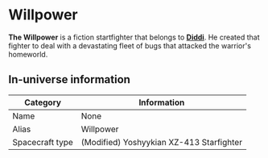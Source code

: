 # Willpower

**The Willpower** is a fiction startfighter that belongs to [**Diddi**](Diddi). He created that fighter
to deal with a devastating fleet of bugs that attacked the warrior's homeworld.

## In-universe information

| Category | Information |
|---|---|
| Name | None |
| Alias | Willpower |
| Spacecraft type | (Modified) Yoshyykian XZ-413 Starfighter |
